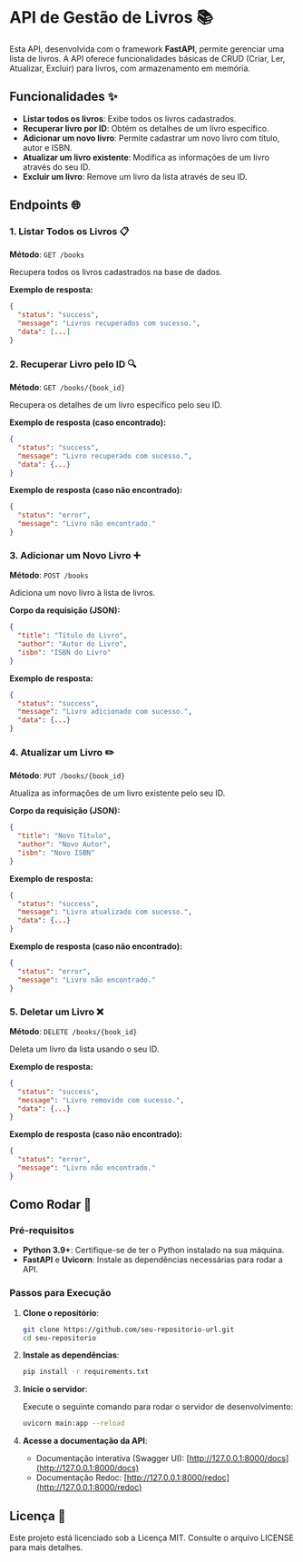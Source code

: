 # API de Gestão de Livros 📚

Esta API, desenvolvida com o framework **FastAPI**, permite gerenciar uma lista de livros. A API oferece funcionalidades básicas de CRUD (Criar, Ler, Atualizar, Excluir) para livros, com armazenamento em memória.

## Funcionalidades ✨

- **Listar todos os livros**: Exibe todos os livros cadastrados.
- **Recuperar livro por ID**: Obtém os detalhes de um livro específico.
- **Adicionar um novo livro**: Permite cadastrar um novo livro com título, autor e ISBN.
- **Atualizar um livro existente**: Modifica as informações de um livro através do seu ID.
- **Excluir um livro**: Remove um livro da lista através de seu ID.

## Endpoints 🌐

### 1. Listar Todos os Livros 📋
**Método**: `GET /books`

Recupera todos os livros cadastrados na base de dados.

**Exemplo de resposta:**

```json
{
  "status": "success",
  "message": "Livros recuperados com sucesso.",
  "data": [...]
}
```

### 2. Recuperar Livro pelo ID 🔍
**Método**: `GET /books/{book_id}`

Recupera os detalhes de um livro específico pelo seu ID.

**Exemplo de resposta (caso encontrado):**

```json
{
  "status": "success",
  "message": "Livro recuperado com sucesso.",
  "data": {...}
}
```

**Exemplo de resposta (caso não encontrado):**

```json
{
  "status": "error",
  "message": "Livro não encontrado."
}
```

### 3. Adicionar um Novo Livro ➕
**Método**: `POST /books`

Adiciona um novo livro à lista de livros.

**Corpo da requisição (JSON):**

```json
{
  "title": "Título do Livro",
  "author": "Autor do Livro",
  "isbn": "ISBN do Livro"
}
```

**Exemplo de resposta:**

```json
{
  "status": "success",
  "message": "Livro adicionado com sucesso.",
  "data": {...}
}
```

### 4. Atualizar um Livro ✏️
**Método**: `PUT /books/{book_id}`

Atualiza as informações de um livro existente pelo seu ID.

**Corpo da requisição (JSON):**

```json
{
  "title": "Novo Título",
  "author": "Novo Autor",
  "isbn": "Novo ISBN"
}
```

**Exemplo de resposta:**

```json
{
  "status": "success",
  "message": "Livro atualizado com sucesso.",
  "data": {...}
}
```

**Exemplo de resposta (caso não encontrado):**

```json
{
  "status": "error",
  "message": "Livro não encontrado."
}
```

### 5. Deletar um Livro ❌
**Método**: `DELETE /books/{book_id}`

Deleta um livro da lista usando o seu ID.

**Exemplo de resposta:**

```json
{
  "status": "success",
  "message": "Livro removido com sucesso.",
  "data": {...}
}
```

**Exemplo de resposta (caso não encontrado):**

```json
{
  "status": "error",
  "message": "Livro não encontrado."
}
```

## Como Rodar 🚀

### Pré-requisitos

- **Python 3.9+**: Certifique-se de ter o Python instalado na sua máquina.
- **FastAPI** e **Uvicorn**: Instale as dependências necessárias para rodar a API.

### Passos para Execução

1. **Clone o repositório**:

   ```bash
   git clone https://github.com/seu-repositorio-url.git
   cd seu-repositorio
   ```

2. **Instale as dependências**:

   ```bash
   pip install -r requirements.txt
   ```

3. **Inicie o servidor**:

   Execute o seguinte comando para rodar o servidor de desenvolvimento:

   ```bash
   uvicorn main:app --reload
   ```

4. **Acesse a documentação da API**:

   - Documentação interativa (Swagger UI): [http://127.0.0.1:8000/docs](http://127.0.0.1:8000/docs)
   - Documentação Redoc: [http://127.0.0.1:8000/redoc](http://127.0.0.1:8000/redoc)

## Licença 📜

Este projeto está licenciado sob a Licença MIT. Consulte o arquivo LICENSE para mais detalhes.